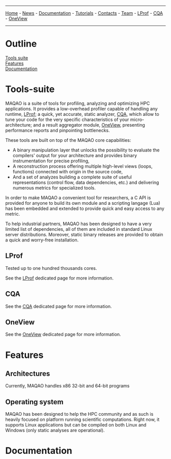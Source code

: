 ------
[Home](index.md) - 
[News](news.md) - 
[Documentation](documentation.md) - 
[Tutorials](tutorials.md) -
[Contacts](contacts.md) -
[Team](team.md) -
[LProf](lprof.md) -
[CQA](cqa.md) -
[OneView](oneview.md)

------

# Outline

[Tools suite](#Tools-suite)   
[Features](#features)   
[Documentation](#documentation)   

# Tools-suite

MAQAO is a suite of tools for profiling, analyzing and optimizing HPC applications. It provides a low-overhead profiler capable of handling any runtime, [LProf](##LProf); a quick, yet accurate, static analyzer, [CQA](##CQA), which allow to tune your code for the very specific characteristics of your micro-architecture; and a result aggregator module, [OneView](##OneView), presenting performance reports and pinpointing bottlenecks.

These tools are built on top of the MAQAO core capabilities:
* A binary manipulation layer that unlocks the possibility to evaluate the compilers' output for your architecture and provides binary instrumentation for precise profiling,
* A reconstruction process offering multiple high-level views (loops, functions) connected with origin in the source code,
* And a set of analyzes building a complete suite of useful representations (control flow, data dependencies, etc.) and delivering numerous metrics for specialized tools.

In order to make MAQAO a convenient tool for researchers, a C API is provided for anyone to build its own module and a scripting langage (Lua) has been embedded and extended to provide quick and easy access to any metric.

To help industrial partners, MAQAO has been designed to have a very limited list of dependencies, all of them are included in standard Linux server distributions. Moreover, static binary releases are provided to obtain a quick and worry-free installation.

## LProf

Tested up to one hundred thousands cores.

See the [LProf](lprof.md) dedicated page for more information.

## CQA

See the [CQA](cqa.md) dedicated page for more information.

## OneView

See the [OneView](oneview.md) dedicated page for more information.

# Features

## Architectures

Currently, MAQAO handles x86 32-bit and 64-bit programs

## Operating system

MAQAO has been designed to help the HPC community and as such is heavily focused on platform running scientific computations. Right now, it supports Linux applications but can be compiled on both Linux and Windows (only static analyses are operational).

# Documentation

